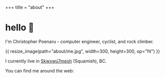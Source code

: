 +++
title = "about"
+++

# hello :wave:

I'm Christopher Poenaru - computer engineer, cyclist, and rock climber.

{{ resize_image(path="about/me.jpg", width=300, height=300, op="fit") }}

I currently live in [Skwxwú7mesh](https://native-land.ca/maps/territories/skwxwu7mesh-uxwumixw/) (Squamish), BC.

You can find me around the web:

[<i class="fab fa-2x fa-keybase"></i>](https://keybase.io/kiambogo)
[<i class="fab fa-2x fa-github"></i>](https://github.com/kiambogo)
[<i class="fab fa-2x fa-strava"></i>](https://www.strava.com/athletes/1271201)
[<i class="fab fa-2x fa-instagram"></i>](https://instagram.com/kiambogo)
[<i class="fab fa-2x fa-linkedin"></i>](https://www.linkedin.com/in/chrispoenaru/)
